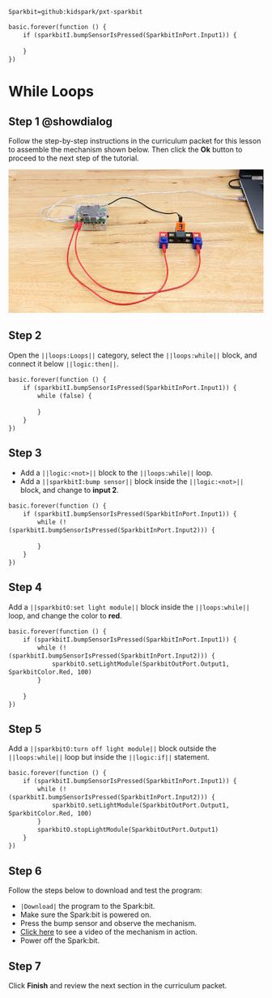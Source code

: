 ```package
Sparkbit=github:kidspark/pxt-sparkbit
```

```template
basic.forever(function () {
    if (sparkbitI.bumpSensorIsPressed(SparkbitInPort.Input1)) {
    	
    }
})
```

# While Loops

## Step 1 @showdialog

Follow the step-by-step instructions in the curriculum packet for this lesson to assemble the mechanism shown below. Then click the **Ok** button to proceed to the next step of the tutorial.

![if-statements-1](https://raw.githubusercontent.com/KidSpark/tutorials/master/assets/3-2-while-loops.png)

## Step 2

Open the ``||loops:Loops||`` category, select the ``||loops:while||`` block, and connect it below ``||logic:then||``.

```blocks
basic.forever(function () {
    if (sparkbitI.bumpSensorIsPressed(SparkbitInPort.Input1)) {
        while (false) {
        	
        }
    }
})
```

## Step 3

* Add a ``||logic:<not>||`` block to the ``||loops:while||`` loop.
* Add a ``||sparkbitI:bump sensor||`` block inside the ``||logic:<not>||`` block, and change to **input 2**.

```blocks
basic.forever(function () {
    if (sparkbitI.bumpSensorIsPressed(SparkbitInPort.Input1)) {
        while (!(sparkbitI.bumpSensorIsPressed(SparkbitInPort.Input2))) {
        	
        }
    }
})
```

## Step 4

Add a ``||sparkbitO:set light module||`` block inside the ``||loops:while||`` loop, and change the color to **red**.

```blocks
basic.forever(function () {
    if (sparkbitI.bumpSensorIsPressed(SparkbitInPort.Input1)) {
        while (!(sparkbitI.bumpSensorIsPressed(SparkbitInPort.Input2))) {
            sparkbitO.setLightModule(SparkbitOutPort.Output1, SparkbitColor.Red, 100)
        }
        
    }
})
```

## Step 5

Add a ``||sparkbitO:turn off light module||`` block outside the ``||loops:while||`` loop but inside the ``||logic:if||`` statement.

```blocks
basic.forever(function () {
    if (sparkbitI.bumpSensorIsPressed(SparkbitInPort.Input1)) {
        while (!(sparkbitI.bumpSensorIsPressed(SparkbitInPort.Input2))) {
            sparkbitO.setLightModule(SparkbitOutPort.Output1, SparkbitColor.Red, 100)
        }
        sparkbitO.stopLightModule(SparkbitOutPort.Output1)
    }
})
```

## Step 6

Follow the steps below to download and test the program:
* ``|Download|`` the program to the Spark:bit.
* Make sure the Spark:bit is powered on.
* Press the bump sensor and observe the mechanism.
* [Click here](https://kidsparkeducation.org/media/2368) to see a video of the mechanism in action.
* Power off the Spark:bit.

## Step 7

Click **Finish** and review the next section in the curriculum packet.
